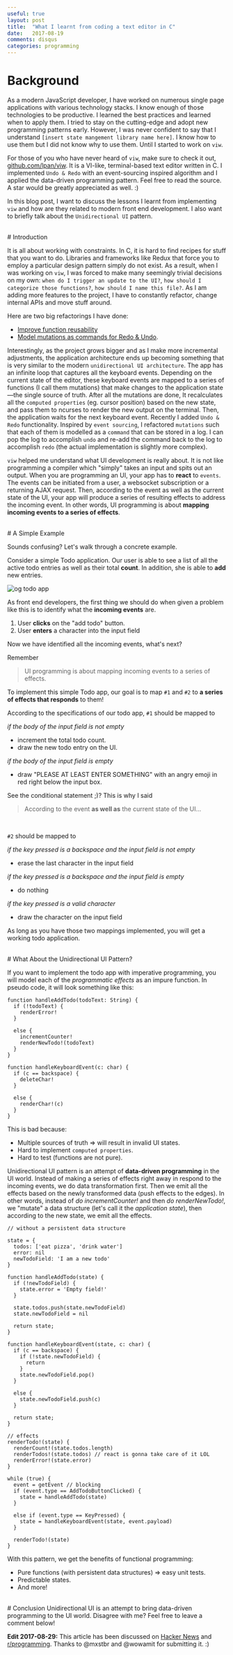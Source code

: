 ```yaml
---
useful: true
layout: post
title:  "What I learnt from coding a text editor in C"
date:   2017-08-19
comments: disqus
categories: programming
---
```


# Background

As a modern JavaScript developer, I have worked on numerous single page
applications with various technology stacks.  I know enough of those
technologies to be productive. I learned the best practices and learned when to apply
them. I tried to stay on the cutting-edge and adopt new programming patterns
early.  However, I was never confident to say that I understand `[insert state
mangement library name here]`. I know how to use them but I did not know why to
use them. Until I started to work on `viw`.

For those of you who have never heard of `viw`, make sure to check it out,
[github.com/lpan/viw](https://github.com/lpan/viw). It is a VI-like,
terminal-based text editor written in C. I implemented `Undo & Redo` with an
event-sourcing inspired algorithm and I applied the data-driven programming
pattern. Feel free to read the source. A star would be greatly appreciated as
well. :)

In this blog post, I want to discuss the lessons I learnt from implementing
`viw` and how are they related to modern front end development. I also want to
briefly talk about the `Unidirectional UI` pattern.

<br />
# Introduction

It is all about working with constraints. In C, it is hard to find recipes for
stuff that you want to do. Libraries and frameworks like Redux that force you
to employ a particular design pattern simply do not exist.  As a result, when I
was working on `viw`, I was forced to make many seemingly trivial decisions on
my own: `when do I trigger an update to the UI?`, `how should I categorize those
functions?`, `how should I name this file?`. As I am adding more features to the
project, I have to constantly refactor, change internal APIs and move stuff
around.

Here are two big refactorings I have done:
* [Improve function reusability](https://github.com/lpan/viw/pull/5)
* [Model mutations as commands for Redo & Undo](https://github.com/lpan/viw/pull/9/).

Interestingly, as the project grows bigger and as I make more incremental
adjustments, the application architecture ends up becoming something that is
very similar to the modern `unidirectional UI architecture`. The app has an
infinite loop that captures all the keyboard events.  Depending on the current
state of the editor, these keyboard events are mapped to a series of functions
(I call them mutations) that make changes to the application state—the single
source of truth. After all the mutations are done, It recalculates all the
`computed properties` (eg. cursor position) based on the new state, and pass them
to ncurses to render the new output on the terminal.  Then, the application
waits for the next keyboard event.  Recently I added `Undo & Redo`
functionality. Inspired by `event sourcing`, I refactored `mutations` such that
each of them is modelled as a `command` that can be stored in a log. I can pop
the log to accomplish `undo` and re-add the command back to the log to
accomplish `redo` (the actual implementation is slightly more complex).

`viw` helped me understand what UI development is really about. It is not like
programming a compiler which "simply" takes an input and spits out an output.
When you are programming an UI, your app has to **react** to `events`. The
events can be initiated from a user, a websocket subscription or a returning
AJAX request.  Then, according to the event as well as the current state of the
UI, your app will produce a series of resulting effects to address the incoming
event.  In other words, UI programming is about **mapping incoming events to a
series of effects**.

<br />
# A Simple Example

Sounds confusing? Let's walk through a concrete example.

Consider a simple Todo application. Our user is able to see a list of all the
active todo entries as well as their total **count**. In addition, she is able
to **add** new entries.

![og todo app](/assets/img/2017-08-19-todoapp.png)

As front end developers, the first thing we should do when given a problem like
this is to identify what the **incoming events** are.

1. User **clicks** on the "add todo" button.
2. User **enters** a character into the input field

Now we have identified all the incoming events, what's next?

Remember
> UI programming is about mapping incoming events to a series of effects.

To implement this simple Todo app, our goal is to map `#1` and `#2` to
**a series of effects that responds** to them!

According to the specifications of our todo app, `#1` should be mapped to

*if the body of the input field is not empty*
* increment the total todo count.
* draw the new todo entry on the UI.

*if the body of the input field is empty*
* draw "PLEASE AT LEAST ENTER SOMETHING" with an angry emoji in red right below
  the input box.

See the conditional statement ;)? This is why I said
> According to the event **as well as** the current state of the UI...


<br />

`#2` should be mapped to

*if the key pressed is a backspace and the input field is not empty*
* erase the last character in the input field

*if the key pressed is a backspace and the input field is empty*
* do nothing

*if the key pressed is a valid character*
* draw the character on the input field

As long as you have those two mappings implemented, you will get a working todo
application.

<br />
# What About the Unidirectional UI Pattern?

If you want to implement the todo app with imperative programming, you will
model each of the *programmatic effects* as an impure function. In pseudo code,
it will look something like this:

```
function handleAddTodo(todoText: String) {
  if (!todoText) {
    renderError!
  }
  
  else {
    incrementCounter!
    renderNewTodo!(todoText)
  }
}

function handleKeyboardEvent(c: char) {
  if (c == backspace) {
    deleteChar!
  }

  else {
    renderChar!(c)
  }
}
```

This is bad because:

* Multiple sources of truth => will result in invalid UI states.
* Hard to implement `computed properties`.
* Hard to test (functions are not pure).

Unidirectional UI pattern is an attempt of **data-driven programming** in the UI
world. Instead of making a series of effects right away in respond to the incoming
events, we do data transformation first. Then we emit all the effects based on
the newly transformed data (push effects to the edges). In other words, instead
of *do incrementCounter!* and then *do renderNewTodo!*, we "mutate" a data
structure (let's call it the *application state*), then according to the new
state, we emit all the effects.

```
// without a persistent data structure

state = {
  todos: ['eat pizza', 'drink water']
  error: nil
  newTodoField: 'I am a new todo'
}

function handleAddTodo(state) {
  if (!newTodoField) {
    state.error = 'Empty field!'
  }

  state.todos.push(state.newTodoField)
  state.newTodoField = nil

  return state;
}

function handleKeyboardEvent(state, c: char) {
  if (c == backspace) {
    if (!state.newTodoField) {
      return
    }
    state.newTodoField.pop()
  }

  else {
    state.newTodoField.push(c)
  }

  return state;
}

// effects
renderTodo!(state) {
  renderCount!(state.todos.length)
  renderTodos!(state.todos) // react is gonna take care of it LOL
  renderError!(state.error)
}

while (true) {
  event = getEvent // blocking
  if (event.type == AddTodoButtonClicked) {
    state = handleAddTodo(state)
  }

  else if (event.type == KeyPressed) {
    state = handleKeyboardEvent(state, event.payload)
  }

  renderTodo!(state)
}
```

With this pattern, we get the benefits of functional programming:
* Pure functions (with persistent data structures) => easy unit tests.
* Predictable states.
* And more!

<br />
# Conclusion
Unidirectional UI is an attempt to bring data-driven programming to the UI
world. Disagree with me? Feel free to leave a comment below!

**Edit 2017-08-29:** This article has been discussed on [Hacker
News](https://news.ycombinator.com/item?id=15115874) and
[r/programming](https://www.reddit.com/r/programming/comments/6w9qxj/what_i_learnt_from_coding_a_text_editor_in_c/).
Thanks to @mxstbr and @wowamit for submitting it. :)
